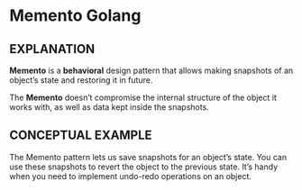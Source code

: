 # Memento Golang

## EXPLANATION
**Memento** is a **behavioral** design pattern that allows making snapshots of an object’s state and restoring it in future.

The **Memento** doesn’t compromise the internal structure of the object it works with, as well as data kept inside the snapshots.


## CONCEPTUAL EXAMPLE
The Memento pattern lets us save snapshots for an object’s state. You can use these snapshots to revert the object to the previous state. It’s handy when you need to implement undo-redo operations on an object.